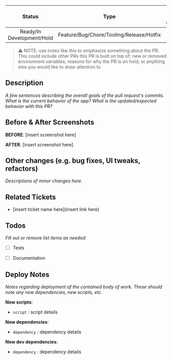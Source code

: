 | Status  | Type  | Env Vars Change |
| :---: | :---: | :---: |
| Ready/In Development/Hold | Feature/Bug/Chore/Tooling/Release/Hotfix | Yes/No |

> ⚠️  NOTE: use notes like this to emphasize something about the PR. This could
> include other PRs this PR is built on top of; new or removed environment
> variables; reasons for why the PR is on hold; or anything else you would like
> to draw attention to

## Description

_A few sentences describing the overall goals of the pull request's commits.
What is the current behavior of the app? What is the updated/expected behavior
with this PR?_


## Before & After Screenshots

**BEFORE**:
[insert screenshot here]

**AFTER**:
[insert screenshot here]


## Other changes (e.g. bug fixes, UI tweaks, refactors)

_Descriptions of minor changes here._


## Related Tickets

* [insert ticket name here](insert link here)


## Todos

_Fill out or remove list items as needed_

- [ ] Tests
- [ ] Documentation


## Deploy Notes

_Notes regarding deployment of the contained body of work. These should note any
new dependencies, new scripts, etc._

**New scripts**:

- `script` : script details

**New dependencies**:

- `dependency` : dependency details

**New dev dependencies**:

- `dependency` : dependency details